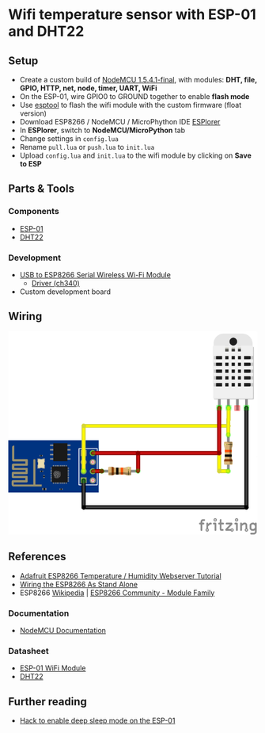 # Wifi temperature sensor with ESP-01 and DHT22

## Setup
- Create a custom build of [NodeMCU 1.5.4.1-final](https://nodemcu-build.com/), with modules: **DHT, file, GPIO, HTTP, net, node, timer, UART, WiFi**
- On the ESP-01, wire GPIO0 to GROUND together to enable **flash mode**
- Use [esptool](https://github.com/espressif/esptool) to flash the wifi module with the custom firmware (float version)
- Download ESP8266 / NodeMCU / MicroPhython IDE [ESPlorer](https://github.com/4refr0nt/ESPlorer)
- In **ESPlorer**, switch to **NodeMCU/MicroPython** tab
- Change settings in `config.lua`
- Rename `pull.lua` or `push.lua` to `init.lua`
- Upload `config.lua` and `init.lua` to the wifi module by clicking on **Save to ESP**

## Parts & Tools

### Components
- [ESP-01](http://www.icstation.com/esp8266-remote-serial-port-wifi-transceiver-wireless-module-apsta-p-4928.html)
- [DHT22](http://www.icstation.com/dht22am2302-digital-output-temp-sensor-module-temperature-humidity-sensor-dht22-p-1469.html)

### Development
- [USB to ESP8266 Serial Wireless Wi-Fi Module](http://www.icstation.com/wifi-module-esp8266-pinboard-cellphonepc-wireless-communication-p-8857.html)
  - [Driver (ch340)](http://sparks.gogo.co.nz/ch340.html)
- Custom development board

## Wiring
![Wiring](images/esp8266-dht22_bb.png)

## References
- [Adafruit ESP8266 Temperature / Humidity Webserver Tutorial](https://learn.adafruit.com/esp8266-temperature-slash-humidity-webserver)
- [Wiring the ESP8266 As Stand Alone](http://www.14core.com/wiring-the-esp8266-as-stand-alone/)
- ESP8266 [Wikipedia](https://en.wikipedia.org/wiki/ESP8266) | [ESP8266 Community - Module Family](http://www.esp8266.com/wiki/doku.php?id=esp8266-module-family)

### Documentation
- [NodeMCU Documentation](https://nodemcu.readthedocs.io/en/dev/)

### Datasheet
- [ESP-01 WiFi Module](http://ecksteinimg.de/Datasheet/Ai-thinker%20ESP-01%20EN.pdf)
- [DHT22](https://cdn-shop.adafruit.com/datasheets/DHT22.pdf)

## Further reading
- [Hack to enable deep sleep mode on the ESP-01](https://hackaday.com/2015/02/08/hack-allows-esp-01-to-go-to-deep-sleep/)